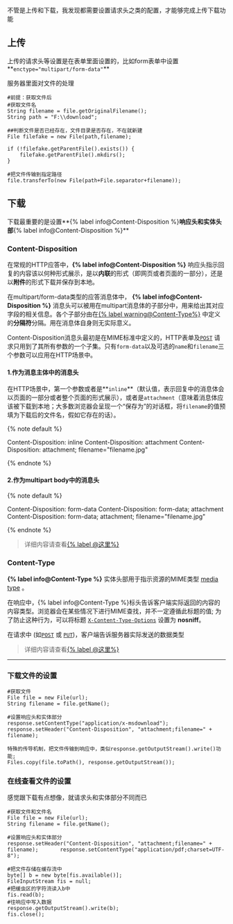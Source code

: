 不管是上传和下载，我发现都需要设置请求头之类的配置，才能够完成上传下载功能

## 上传

上传的请求头等设置是在表单里面设置的，比如form表单中设置**`enctype="multipart/form-data"`**

服务器里面对文件的处理

```
#前提：获取文件后
#获取文件名
String filename = file.getOriginalFilename();
String path = "F:\\download";

##判断文件是否已经存在，文件目录是否存在，不在就新建
File filefake = new File(path,filename);

if (!filefake.getParentFile().exists()) { 
	filefake.getParentFile().mkdirs();
}

#把文件传输到指定路径
file.transferTo(new File(path+File.separator+filename));
```



## 下载

下载最重要的是设置**{% label info@Content-Disposition %}**响应头和实体头部**{% label info@Content-Disposition %}**

### Content-Disposition

在常规的HTTP应答中，**{% label info@Content-Disposition %}** 响应头指示回复的内容该以何种形式展示，是以**内联**的形式（即网页或者页面的一部分），还是以**附件**的形式下载并保存到本地。

在multipart/form-data类型的应答消息体中， **{% label info@Content-Disposition %}** 消息头可以被用在multipart消息体的子部分中，用来给出其对应字段的相关信息。各个子部分由在[{% label warning@Content-Type%}](https://developer.mozilla.org/zh-CN/docs/Web/HTTP/Headers/Content-Type) 中定义的**分隔符**分隔。用在消息体自身则无实际意义。

Content-Disposition消息头最初是在MIME标准中定义的，HTTP表单及[`POST`](https://developer.mozilla.org/zh-CN/docs/Web/HTTP/Methods/POST) 请求只用到了其所有参数的一个子集。只有`form-data`以及可选的`name`和`filename`三个参数可以应用在HTTP场景中。

#### 1.作为消息主体中的消息头

在HTTP场景中，第一个参数或者是**`inline`**（默认值，表示回复中的消息体会以页面的一部分或者整个页面的形式展示），或者是`attachment`（意味着消息体应该被下载到本地；大多数浏览器会呈现一个“保存为”的对话框，将`filename`的值预填为下载后的文件名，假如它存在的话）。

{% note default  %}

Content-Disposition: inline
Content-Disposition: attachment
Content-Disposition: attachment; filename="filename.jpg"

{% endnote %}

#### 2.作为multipart body中的消息头

{% note default  %}

Content-Disposition: form-data
Content-Disposition: form-data; attachment
Content-Disposition: form-data; attachment; filename="filename.jpg"

{% endnote %}

> 详细内容请查看[{% label @这里%}](https://developer.mozilla.org/zh-CN/docs/Web/HTTP/Headers/Content-Disposition)

### Content-Type

**{% label info@Content-Type %}** 实体头部用于指示资源的MIME类型 [media type](https://developer.mozilla.org/zh-CN/docs/Glossary/MIME_type) 。

在响应中，{% label info@Content-Type %}标头告诉客户端实际返回的内容的内容类型。浏览器会在某些情况下进行MIME查找，并不一定遵循此标题的值; 为了防止这种行为，可以将标题 [`X-Content-Type-Options`](https://developer.mozilla.org/zh-CN/docs/Web/HTTP/Headers/X-Content-Type-Options) 设置为 **nosniff**。

在请求中 (如[`POST`](https://developer.mozilla.org/zh-CN/docs/Web/HTTP/Methods/POST) 或 [`PUT`](https://developer.mozilla.org/zh-CN/docs/Web/HTTP/Methods/PUT))，客户端告诉服务器实际发送的数据类型

> 详细内容请查看[{% label @这里%}](https://developer.mozilla.org/zh-CN/docs/Web/HTTP/Headers/Content-Type)

<hr>

### 下载文件的设置


```
#获取文件
File file = new File(url);
String filename = file.getName();		

#设置响应头和实体部分
response.setContentType("application/x-msdownload");
response.setHeader("Content-Disposition", "attachment;filename=" + filename);

特殊的传导机制，把文件传输到响应中，类似response.getOutputStream().write()功能;
Files.copy(file.toPath(), response.getOutputStream());
```

### 在线查看文件的设置

感觉跟下载有点想像，就请求头和实体部分不同而已

```
#获取文件和文件名
File file = new File(url);
String filename = file.getName();

#设置响应头和实体部分
response.setHeader("Content-Disposition", "attachment;filename=" + filename);		response.setContentType("application/pdf;charset=UTF-8");

#把文件存储在缓存流中
byte[] b = new byte[fis.available()];
FileInputStream fis = null;
#把缓虫区的字符流读入b中
fis.read(b);
#往响应中写入数据
response.getOutputStream().write(b);
fis.close();
```

